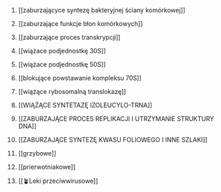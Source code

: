 1) [[zaburzającyce syntezę bakteryjnej ściany komórkowej]]
2) [[zaburzające funkcje błon komórkowych]]
3) [[zaburzające proces transkrypcji]]
4) [[wiążace podjednostkę 30S]]
5) [[wiążace podjednostkę 50S]]
6) [[blokujące powstawanie kompleksu 70S]]
7) [[wiążące rybosomalną translokazę]]
8) [[WIĄŻĄCE SYNTETAZĘ IZOLEUCYLO-TRNA]]
9) [[ZABURZAJĄCE PROCES REPLIKACJI I UTRZYMANIE STRUKTURY DNA]]
10) [[ZABURZAJĄCE SYNTEZĘ KWASU FOLIOWEGO I INNE SZLAKI]]

11) [[grzybowe]]
12) [[prierwotniakowe]]
13) [[🪴Leki przeciwwirusowe]]
